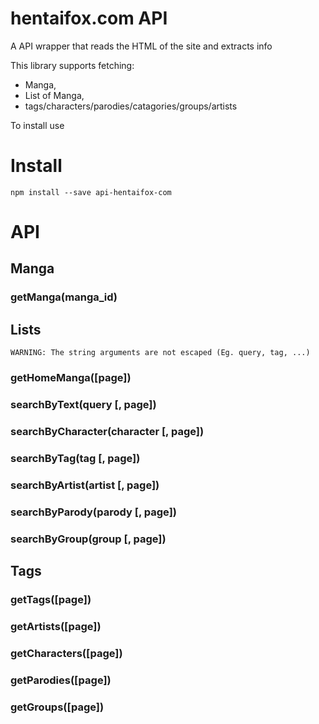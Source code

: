 # hentaifox.com API
A API wrapper that reads the HTML of the site and extracts info

This library supports fetching:
- Manga, 
- List of Manga, 
- tags/characters/parodies/catagories/groups/artists

To install use  

# Install
``` npm install --save api-hentaifox-com ```
# API
## Manga
### getManga(manga_id)
## Lists
``` WARNING: The string arguments are not escaped (Eg. query, tag, ...) ```  
  
### getHomeManga([page])
### searchByText(query [, page])
### searchByCharacter(character [, page])
### searchByTag(tag [, page])
### searchByArtist(artist [, page])
### searchByParody(parody [, page])
### searchByGroup(group [, page])
## Tags
### getTags([page])
### getArtists([page])
### getCharacters([page])
### getParodies([page])
### getGroups([page])
